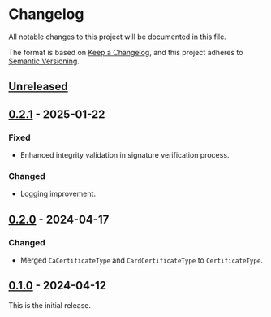 # Changelog
All notable changes to this project will be documented in this file.

The format is based on [Keep a Changelog](https://keepachangelog.com/en/1.0.0/),
and this project adheres to [Semantic Versioning](https://semver.org/spec/v2.0.0.html).

## [Unreleased]

## [0.2.1] - 2025-01-22
### Fixed
- Enhanced integrity validation in signature verification process.
### Changed
- Logging improvement.

## [0.2.0] - 2024-04-17
### Changed
- Merged `CaCertificateType` and `CardCertificateType` to `CertificateType`.

## [0.1.0] - 2024-04-12
This is the initial release.

[unreleased]: https://github.com/eclipse-keyple/keyple-card-calypso-crypto-pki-java-lib/compare/0.2.1...HEAD
[0.2.1]: https://github.com/eclipse-keyple/keyple-card-calypso-crypto-pki-java-lib/compare/0.2.0...0.2.1
[0.2.0]: https://github.com/eclipse-keyple/keyple-card-calypso-crypto-pki-java-lib/compare/0.1.0...0.2.0
[0.1.0]: https://github.com/eclipse-keyple/keyple-card-calypso-crypto-pki-java-lib/releases/tag/0.1.0